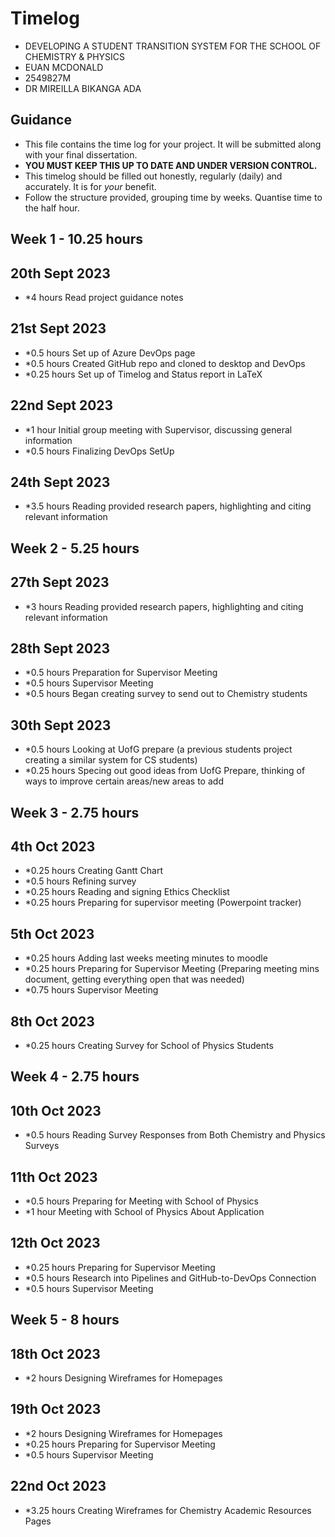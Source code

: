 # Timelog

* DEVELOPING A STUDENT TRANSITION SYSTEM FOR THE SCHOOL OF CHEMISTRY & PHYSICS
* EUAN MCDONALD
* 2549827M
* DR MIREILLA BIKANGA ADA

## Guidance

* This file contains the time log for your project. It will be submitted along with your final dissertation.
* **YOU MUST KEEP THIS UP TO DATE AND UNDER VERSION CONTROL.**
* This timelog should be filled out honestly, regularly (daily) and accurately. It is for *your* benefit.
* Follow the structure provided, grouping time by weeks.  Quantise time to the half hour.

## Week 1 - 10.25 hours

## 20th Sept 2023

* *4 hours Read project guidance notes

## 21st Sept 2023

* *0.5 hours Set up of Azure DevOps page
* *0.5 hours Created GitHub repo and cloned to desktop and DevOps
* *0.25 hours Set up of Timelog and Status report in LaTeX

## 22nd Sept 2023
* *1 hour Initial group meeting with Supervisor, discussing general information
* *0.5 hours Finalizing DevOps SetUp

## 24th Sept 2023
* *3.5 hours Reading provided research papers, highlighting and citing relevant information


## Week 2 - 5.25 hours

## 27th Sept 2023
* *3 hours Reading provided research papers, highlighting and citing relevant information

## 28th Sept 2023
* *0.5 hours Preparation for Supervisor Meeting
* *0.5 hours Supervisor Meeting
* *0.5 hours Began creating survey to send out to Chemistry students

## 30th Sept 2023
* *0.5 hours Looking at UofG prepare (a previous students project creating a similar system for CS students)
* *0.25 hours Specing out good ideas from UofG Prepare, thinking of ways to improve certain areas/new areas to add

## Week 3 - 2.75 hours

## 4th Oct 2023
* *0.25 hours Creating Gantt Chart
* *0.5 hours Refining survey
* *0.25 hours Reading and signing Ethics Checklist
* *0.25 hours Preparing for supervisor meeting (Powerpoint tracker)

## 5th Oct 2023
* *0.25 hours Adding last weeks meeting minutes to moodle
* *0.25 hours Preparing for Supervisor Meeting (Preparing meeting mins document, getting everything open that was needed)
* *0.75 hours Supervisor Meeting

## 8th Oct 2023
* *0.25 hours Creating Survey for School of Physics Students


## Week 4 - 2.75 hours

## 10th Oct 2023
* *0.5 hours Reading Survey Responses from Both Chemistry and Physics Surveys

## 11th Oct 2023
* *0.5 hours Preparing for Meeting with School of Physics
* *1 hour Meeting with School of Physics About Application

## 12th Oct 2023
* *0.25 hours Preparing for Supervisor Meeting
* *0.5 hours Research into Pipelines and GitHub-to-DevOps Connection
* *0.5 hours Supervisor Meeting

## Week 5 - 8 hours

## 18th Oct 2023
* *2 hours Designing Wireframes for Homepages

## 19th Oct 2023
* *2 hours Designing Wireframes for Homepages
* *0.25 hours Preparing for Supervisor Meeting
* *0.5 hours Supervisor Meeting

## 22nd Oct 2023
* *3.25 hours Creating Wireframes for Chemistry Academic Resources Pages



